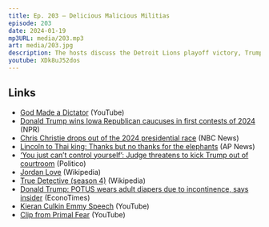 ```yaml
---
title: Ep. 203 – Delicious Malicious Militias
episode: 203
date: 2024-01-19
mp3URL: media/203.mp3
art: media/203.jpg
description: The hosts discuss the Detroit Lions playoff victory, Trump wins Iowa Caucus with 51%, Chris Christie drops out of the race, Trump lawsuits, 5 out of 6 stars for True Detective S04E01, MAGA will become Hamas, Kieran Culkin won an Emmy, Primal Fear, and the upcoming New Hampshire primary.
youtube: XDk8uJ52dos
---
```


## Links

- [God Made a Dictator](https://www.youtube.com/watch?v=xOi2cYz5nXE) (YouTube)
- [Donald Trump wins Iowa Republican caucuses in first contests of 2024](https://www.npr.org/2024/01/15/1224749221/trump-wins-republican-iowa-caucus-2024) (NPR)
- [Chris Christie drops out of the 2024 presidential race](https://www.nbcnews.com/politics/2024-election/chris-christie-drops-2024-presidential-race-rcna127993) (NBC News)
- [Lincoln to Thai king: Thanks but no thanks for the elephants](https://apnews.com/travel-and-tourism-general-news-91aeff02d38847ffad9f469c281c37a3) (AP News)
- [‘You just can’t control yourself’: Judge threatens to kick Trump out of courtroom](https://www.politico.com/news/2024/01/17/you-just-cant-control-yourself-judge-threatens-to-kick-trump-out-of-courtroom-00136133) (Politico)
- [Jordan Love](https://en.wikipedia.org/wiki/Jordan_Love) (Wikipedia)
- [True Detective (season 4)](<https://en.wikipedia.org/wiki/True_Detective_(season_4)>) (Wikipedia)
- [Donald Trump: POTUS wears adult diapers due to incontinence, says insider](https://www.econotimes.com/Donald-Trump-POTUS-wears-adult-diapers-due-to-incontinence-says-insider-1571941) (EconoTimes)
- [Kieran Culkin Emmy Speech](https://www.youtube.com/watch?v=qSgT9SSqQWw) (YouTube)
- [Clip from Primal Fear](https://www.youtube.com/watch?v=XyGbtYaVcaA) (YouTube)
